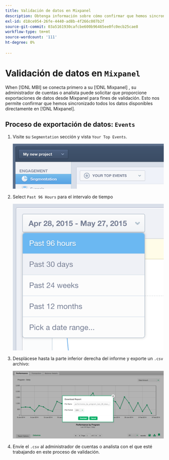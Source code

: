 ```yaml
---
title: Validación de datos en Mixpanel
description: Obtenga información sobre cómo confirmar que hemos sincronizado todos los datos disponibles directamente en Mixpanel.
exl-id: d18ce954-26fe-4440-ad8b-4f266c007b2f
source-git-commit: 03a5161930cafcbe600b96465ee0fc0ecb25cae8
workflow-type: tm+mt
source-wordcount: '111'
ht-degree: 0%

---
```


# Validación de datos en `Mixpanel`

When [!DNL MBI] se conecta primero a su [!DNL Mixpanel] , su administrador de cuentas o analista puede solicitar que proporcione exportaciones de datos desde Mixpanel para fines de validación. Esto nos permite confirmar que hemos sincronizado todos los datos disponibles directamente en [!DNL Mixpanel].

## Proceso de exportación de datos: `Events`

1. Visite su `Segmentation` sección y vista `Your Top Events`.

   ![](../../../assets/your-top-events.png)

1. Select `Past 96 Hours` para el intervalo de tiempo

   ![](../../../assets/past-96-hours.png)

1. Desplácese hasta la parte inferior derecha del informe y exporte un `.csv` archivo:

   ![](../../../assets/export-csv-mixpanel.png)

1. Envíe el `.csv` al administrador de cuentas o analista con el que esté trabajando en este proceso de validación.
